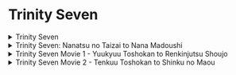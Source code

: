 # Trinity Seven

<details>
    <summary>Trinity Seven</summary>
!!! info ""
- **RAW**
```
Beatrice-Raws
```
- **SUB**
```
CR
```


!!! info "Arquivos"
```
[Tempest] Trinity Seven - 01 [BDRIP][1080p][Hi10P][FLAC] [0227B337].mkv
[Tempest] Trinity Seven - 02 [BDRIP][1080p][Hi10P][FLAC] [EE1A3F4C].mkv
[Tempest] Trinity Seven - 03 [BDRIP][1080p][Hi10P][FLAC] [9C757D1F].mkv
[Tempest] Trinity Seven - 04 [BDRIP][1080p][Hi10P][FLAC] [4634CA96].mkv
[Tempest] Trinity Seven - 05 [BDRIP][1080p][Hi10P][FLAC] [1B7A1E95].mkv
[Tempest] Trinity Seven - 06 [BDRIP][1080p][Hi10P][FLAC] [BBB1B6D5].mkv
[Tempest] Trinity Seven - 07 [BDRIP][1080p][Hi10P][FLAC] [8772A73F].mkv
[Tempest] Trinity Seven - 08 [BDRIP][1080p][Hi10P][FLAC] [770C452A].mkv
[Tempest] Trinity Seven - 09 [BDRIP][1080p][Hi10P][FLAC] [692FD546].mkv
[Tempest] Trinity Seven - 10 [BDRIP][1080p][Hi10P][FLAC] [6CEDD303].mkv
[Tempest] Trinity Seven - 11 [BDRIP][1080p][Hi10P][FLAC] [19673AA7].mkv
[Tempest] Trinity Seven - 12 [BDRIP][1080p][Hi10P][FLAC] [322E2A56].mkv
```

</details>

<details>
    <summary>Trinity Seven: Nanatsu no Taizai to Nana Madoushi</summary>
!!! info ""
- **RAW**
```
Beatrice-Raws
```
- **SUB**
```
???
```


!!! info "Arquivos"
```
[Tempest] Trinity Seven - 13 (OVA) [BDRIP][1080p][Hi10P][FLAC] [60335B56].mkv
```

</details>

<details>
    <summary>Trinity Seven Movie 1 - Yuukyuu Toshokan to Renkinjutsu Shoujo</summary>
</details>

<details>
    <summary>Trinity Seven Movie 2 - Tenkuu Toshokan to Shinku no Maou</summary>
</details>
